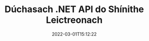 ---
############################# Static ############################
layout: "product"
date: 2022-03-01T15:12:22
draft: false
#operation: 
#signaturetype: 
#fileformat: 
#productName: Java
lang: ga
#productCode: java
#otherformats: 
#breadcrumb: Put  signature on  for Java
product: "Signature"
product_tag: "signature"
platform: ".NET"
platform_tag: "net"

############################# Head ############################
head_title: ".NET Digital Signature API - Comhartha Leictreonach PDF Word Excel Images"
head_description: "C# .NET síniú digiteach API, leabharlann eSignature a shíniú go leictreonach PDF, Word, scarbhileoga Excel, PowerPoint, íomhánna & formáidí doiciméad grafaic."

############################# Header ############################
title: "Dúchasach .NET API do Shínithe Leictreonach"
description: "Cuir Sínithe Digiteacha le Formáidí Doiciméad & Forfheidhmigh Cineálacha Ríomhshínithe (Téacs, Íomhá, Cód QR, Barrachóid, Stampa, & Meiteashonraí) i bhFeidhmchláir .NET."
button:
    enable: true

############################# SubMenu ############################
submenu:
    enable: true
    
    left:
        img_alt: "GroupDocs.Signature for .NET"
        image: "https://www.groupdocs.cloud/templates/groupdocs/images/product-logos/groupdocs-signature-net.png"
        product: "GroupDocs.Signature"
        platform: ".NET"

    middle:
        button:
            # button loop
            - link: "#overview"
              text: "Forbhreathnú"

            # button loop
            - link: "#features"
              text: "Gnéithe"

            # button loop
            - link: "#support"
              text: "Tacaíocht"

            # button loop
            - link: "https://products.groupdocs.app/signature"
              text: "Taispeántas beo"

            # button loop
            - link: "https://purchase.groupdocs.com/pricing/signature/net"
              text: "Praghsáil"

    right:
        link_download: "https://downloads.groupdocs.com/signature"
        link_learn: "https://docs.groupdocs.com/signature/net/"
        link_buy: "https://purchase.groupdocs.com"

############################# Overview ############################
overview:
    enable: true
    content: |
      Úsáid GroupDocs.Signature le haghaidh .NET API chun feidhmchláir a chruthú i C#, ASP.NET agus teicneolaíochtaí eile atá bunaithe ar .NET, a ligeann duit doiciméid ghnó digiteacha a shíniú mar PDF, Microsoft Word, scarbhileoga Excel, láithreoireachtaí PowerPoint, íomhánna, OpenDocument agus formáidí comhaid caighdeánacha eile tionscail gan gá le haon bhogearraí breise a shuiteáil. Tá an leabharlann ríomhshínithe seo simplí le hoibriú léi agus .NET Is féidir le forbróirí ardghnéithe sínithe digiteacha a chur leis go héasca ina bhfeidhmchláir, rud a chuireann ar chumas úsáideoirí ríomhshínithe a shíniú, a chuardach agus a fhíorú go sábháilte ó fhormáidí doiciméad coitianta. Tacaíonn sé le cineálacha éagsúla sínithe a chur i bhfeidhm amhail téacs, íomhá, barrachóid, cód QR, réimse foirme, stampa agus meiteashonraí.  

      Cuireann an API sínithe doiciméad ar do chumas le roghanna cuardaigh simplí agus casta chun do chuid sínithe riachtanacha a aimsiú ar dhoiciméad gan mhoill. Tá na roghanna maidir le stíliú sínithe, bainistíocht cuma agus airíonna sínithe a shaincheapadh ar nós toisí, scáth, ailíniú agus níos mó indéanta freisin leis an API sínithe doiciméad seo atá saibhir i ngnéithe.  

      Is féidir GroupDocs.Signature do .NET a úsáid in aon timpeallacht forbartha a thacaíonn le hardán .NET. Tá sé ag luí leis na teangacha go léir atá bunaithe ar .NET agus tacaíonn sé le córais oibriúcháin mhóréilimh (Windows, Linux, MacOS) inar féidir creataí Mona nó .NET (lena n-áirítear .NET Core) a shuiteáil.
    tabs:
      enable: true
      
      ## TAB ONE ##
      tab_one:
        description: |
          Seo a leanas forbhreathnú ar GroupDocs.Signature le haghaidh .NET:
      
        left:
          enable: true
          icon: "fab fa-html5"
          title: "Cineálacha Síniú"
          content: |
            * Síniú Téacs
            * Síniú Íomhá
            * Sínithe Digiteacha
            * Síniú QR-Cód
            * Síniú Barcode
            * Síniú Stampa
            * Síniú Meiteashonraí
      
      ## TAB TWO ##
      tab_two:
        description: |
          Tacaíonn GroupDocs.Signature le haghaidh .NET le síniú gach formáid doiciméad coitianta. Gan ach cúpla líne de chód, cuir síniú PDF, Microsoft Office Word, scarbhileog Excel, Íomhá, HTML, ríomhphost Outlook, OneNote, cumais sínithe Tionscadal agus grafaicí i d’fheidhmchláir .NET. [Formáidí doiciméad tacaithe.](https://docs.groupdocs.com/signature/net/supported-document-formats/)

        left:
          enable: true
          table:
            # table loop
            - title: "Microsoft Office"
              content: |
                * **Word:** DOC, DOCX, DOCM, DOT, DOTX, DOTM, RTF, TXT
                * **Excel:** XLS, XLSX, XLSM, XLSB, XLTM, XLT, XLTM, XLTX, XLAM, SXC, SpreadsheetML
                * **PowerPoint:** PPT, PPTX, PPS, PPSX, PPSM, POT, POTM, POTX, PPTM

        right:
          enable: true
          table:
            # table loop
            - title: "Images & Other Formats"
              content: |
                * **Íomhánna**: JPG, BMP, PNG, TIFF, GIF, DCM, WEBP
                * **OpenDocument**: ODT, OTT, OTS, ODS, ODP, OTP, ODG
                * **Jpeg2000**: JP2, JPF, JPX, J2K, J2C, JPM
                * **Meiteashonraí**: EMF, WMF, CMX
                * **Inaistrithe**: PDF
                * **Grafaicí veicteoir Inscálaithe**: CDR, SVG
                * **Adobe Photoshop**: PSD
                * **Daoine eile**: DJVU

      ## TAB THREE ##
      tab_three:
        description: |
          Tacaíonn GroupDocs.Signature le haghaidh .NET le Córais Oibriúcháin, Creataí & Bainisteoirí Pacáiste a leanas:
        
        left:
          enable: true
          table:
            # table loop
            - icon: "fab fa-windows"
              title: "Córais oibriúcháin"
              content: |
                * Windows Desktop
                * Windows Server
                * Windows Azure
                * Linux
                * MacOS

            # table loop
            - icon: "fas fa-code"
              title: "Creataí Tacaithe"
              content: |
                * .NET Framework 2.0 or higher
                * Mono Framework 1.2 or higher
                * .NET Standard 2.0
                * .NET Core 2.0
                * .NET Core 2.1

        right:
          enable: true
          table:
            # table loop
            - icon: "fas fa-box"
              title: "Bainisteoir Pacáiste"
              content: |
                * NuGet

            # table loop
            - icon: "fas fa-tools"
              title: "Timpeallachtaí Forbartha"
              content: |
                * Microsoft Visual Studio
                * Xamarin.Android
                * Xamarin.IOS
                * Xamarin.Mac
                * MonoDevelop

############################# Features ############################
features:
    enable: true
    title: "GroupDocs.Signature le haghaidh Gnéithe .NET"

    feature:
      # feature loop
      - icon: "fas fa-copy"
        content: "Cruthaigh, Cuardach, Nuashonraigh, Folaigh, Fíoraigh agus Scrios ríomhshínithe ó Formáidí Doiciméad a Thacaítear leo"

      # feature loop
      - icon: "fas fa-eye"
        content: "Sonraigh Ardshínithe Leictreonacha XML (XAdES) le haghaidh Scarbhileoga Excel"

      # feature loop
      - icon: "fas fa-bolt"
        content: "Aisghabh Ábhar Íomhá ó Dhoiciméid Sínithe le QR-Cod, Barcode & Image Signatures"
      
      # feature loop
      - icon: "fas fa-file-powerpoint"
        content: "Socraigh Airde, Leithead, Corrlaigh & Ailíniú do Shíniú Téacs nó Íomhá & Cuir ar Leathanach Sonrach"

      # feature loop
      - icon: "fas fa-code"
        content: "Cuardach, Fíoraigh agus Sínigh go Digiteach Doiciméid Láithreoireachta PowerPoint"

      # feature loop
      - icon: "fas fa-cloud"
        content: "Sínigh Formáidí Doiciméad um Phróiseáil Focal le Comhartha Uisce Téacs Dúchais"

      # feature loop
      - icon: "fas fa-remove-format"
        content: "Tacaíonn Coirnéil Bhabhta le haghaidh Cineálacha Sínithe Stampa Dronuilleogacha"

      # feature loop
      - icon: "fas fa-comment-slash"
        content: "Cuir Téacs nó Síniú Íomhá i bhfeidhm ar Bhileog Sonrach Excel nó socraigh eSignature thar gach Bileog"

      # feature loop
      - icon: "fas fa-location-arrow"
        content: "Sonraigh Uimhir Áirithe Rae & Colún chun Téacs nó Síniú Íomhá a chur ar Bhileog Excel"

      # feature loop
      - icon: "fas fa-border-all"
        content: "Cuir Scáth i bhFeidhm ar Shíniú Téacs i Microsoft PowerPoint & Socraigh a Dhath, Uillinn & Trédhearcacht"

      # feature loop
      - icon: "fas fa-wrench"
        content: "Cumraigh Stíleanna Teorann Síniú Téacs & Roghanna Cló le haghaidh Bileoga Excel"

      # feature loop
      - icon: "fas fa-columns"
        content: "Socraigh Cineál Síniú Íomhá, e.g. Babhta nó Cearnóg & Cumraigh Corrlaigh, Dath Cló, Rothlú"

      # feature loop
      - icon: "fas fa-file-word"
        content: "Cuir Deimhnithe Digiteacha i bhfeidhm ar Dhoiciméid, Scarbhileoga & Comhad PDF le Líne Sínithe"

      # feature loop
      - icon: "fas fa-envelope"
        content: "Déan Socruithe Datha, Cuir Trédhearcacht & Rothlú i bhFeidhm ar Shíniú Téacs"

      # feature loop
      - icon: "fas fa-print"
        content: "Socrú Roghanna Gile & Liathscála & Sonraigh Síniú Íomhá in Íomhá"

      # feature loop
      - icon: "fas fa-file-archive"
        content: "Cuspóirí Saincheaptha a Leabú, Serialize chomh maith le Criptigh agus Díchriptiú Luachanna Sínithe Meiteashonraí de Dhoiciméad PDF"

      # feature loop
      - icon: "fas fa-lock"
        content: "Folaigh, Bain nó Saincheap Dealramh Sínithe Digiteach ó Dhoiciméid PDF"

      # feature loop
      - icon: "fas fa-file-code"
        content: "Sínigh Doiciméid PDF le Réimse na Foirme Digití, agus Síniú Téacs mar Íomhá, Anótáil, Greamán nó Comhartha Uisce"
      
      # feature loop
      - icon: "fas fa-fill-drip"
        content: "Cuir Síniú Téacs i Réimsí Foirme MS Word & Doiciméid PDF"

      # feature loop
      - icon: "fas fa-file-excel"
        content: "Sonraigh Leathanaigh Treallacha Doiciméad le haghaidh Síniú a Phróiseáil nó Fíorú Breisithe eSignature do Chomhaid Word"

      # feature loop
      - icon: "fas fa-heading"
        content: "Sábháil Comhad Íomhá Sínithe i bhFormáid Éagsúil & Easpórtáil Scarbhileog Sínithe mar Íomhá nó Il-Leathanach TIFF"

      # feature loop
      - icon: "fas fa-project-diagram"
        content: "Sann, Athraigh & Bain Pasfhocal chuig Comhaid Sínithe & Cuir eSíniú ar Chomhaid atá faoi Chosaint ag Pasfhocal"

      # feature loop
      - icon: "fas fa-cube"
        content: "Bileoga Oibre eSign, Sleamhnáin PowerPoint, Doiciméid Word & Íomhánna le Réada Saincheaptha i Meiteashonraí"

      # feature loop
      - icon: "fab fa-uncharted"
        content: "Socrú Stíleanna Scuab Sínithe mar Sholadach, Uigeacht, Grádán Líneach & Grádán Gathach"

      # feature loop
      - icon: "fab fa-uncharted"
        content: "Sínigh Doiciméid le Téacs nó Sonraí Cód QR Sainchriptithe"

      # feature loop
      - icon: "fab fa-uncharted"
        content: "Cuardaigh & Sínigh Comhaid le Formáid DjVu mar Dhoiciméad Íomhá"

      # feature loop
      - icon: "fab fa-uncharted"
        content: "Sliocht Faisnéise Doiciméid, m.sh., Comhaireamh Leathanach, trí URL Comhad"

      # feature loop
      - icon: "fab fa-uncharted"
        content: "Cuardaigh, Sínigh agus Fíoraigh Comhaid CorelDraw mar Dhoiciméid Íomhá"

      # feature loop
      - icon: "fab fa-uncharted"
        content: "Coinnigh Stair na Faisnéise Sínithe Próiseáilte nó Scriosta atá Stóráilte sna Meiteashonraí"

      # feature loop
      - icon: "fab fa-uncharted"
        content: "Cuir Réad Sonraí Saincheaptha, VCard nó Réad Ríomhphoist leis an gCód QR & Deimhnigh an Cód QR Criptithe i gComhaid PDF"

    more_feature:
      # more_feature_loop
      - title: "Cuir Sínithe Digiteacha leis go héasca"
        content: |
          Ceadaíonn GroupDocs.Signature do .NET API duit cineálacha éagsúla sínithe a chur le formáidí comhaid tacaithe. Is féidir na cineálacha sínithe, ar nós Téacs, Íomhá, Digiteach, Stampa, QR-Code, Barcode, agus Meiteashonraí a chur i bhfeidhm ag baint úsáide as GroupDocs.Signature do .NET. Léiríonn an sampla cód seo conas síniú téacs a chur i bhfeidhm ar dhoiciméad PDF:

          ```cs
          using (Signature signature = new Signature("D:\\sample.pdf"))
          {
          TextSignOptions options = new TextSignOptions("John Smith")
          {
          // dath Téacs a shocrú
          ForeColor = Color.Red
          };
          // doiciméad a shíniú chun an chomhaid
          signature.Sign("D:\\signed.pdf", options);
          }
          ```

      # more_feature_loop
      - title: "Cineálacha Síniú Barrachóid Tacaithe"
        content: |
          Tugann ár n-API um ionramháil sínithe gné duit chun sínithe barrachóid a chur i bhfeidhm ar fhormáidí doiciméad tacaithe. Tacaíonn GroupDocs.Signature le haghaidh .NET le cineálacha barrachód éagsúla, mar shampla, Code128, Code39Extended, Code39Standard, EAN14, EAN8, ITF14, UPCA, agus UPCE. Cuirtear réad statach darb ainm “AllTypes” ar fáil freisin chun tacú le gach cineál barrachóid cláraithe.

      # more_feature_loop
      - title: "Cuardaigh Sínithe & Deimhnithe"
        content: |
          Ceadaíonn GroupDocs.Signature do .NET API duit cuardach a dhéanamh ar dheimhnithe Digiteacha ó dhoiciméid Word, scarbhileoga Excel, agus comhaid PDF. Is féidir leat gach teastas digiteach atá cláraithe sa chóras a fháil freisin. Is féidir sínithe meiteashonraí a chuardach freisin i ndoiciméid Word, scarbhileoga Excel, íomhánna agus comhaid PDF, ag baint úsáide as GroupDocs.Signature le haghaidh .NET API.  

          Trí GroupDocs.Signature le haghaidh .NET API, is féidir leat sínithe QR-Code agus Barcode a chuardach in aon doiciméad, cur i láthair, scarbhileog, íomhá, chomh maith le comhad PDF, agus dul chun cinn an chuardaigh a fháil. Is féidir leat réad sonraí saincheaptha a chuardach freisin ó dhoiciméid atá sínithe le Síniú QR-Code.

      # more_feature_loop
      - title: "Roghanna Cuardach Casta le haghaidh Barrachóid"
        content: |
          Is féidir leat do bharrachód riachtanach a chuardach agus a aimsiú go héasca trí GroupDocs.Signature for.NET API, mar go dtugann ár n-API sínithe roghanna cuardaigh casta. Cuireann siad seo ar do chumas barrachóid a chuardach ar leathanach ar leith, cuardach a dhéanamh ar fud cáipéise, leathanaigh éagsúla a shonrú le cuardach a dhéanamh (ar dtús, go deireanach, fiú, corr), cuardach a dhéanamh ar bharrachód de chineál ionchódaithe ar leith, barrachód a chuardach bunaithe ar theaghrán téacs ar leith, nó barrachód a chuardach bunaithe ar teaghrán le "Tá" rogha.

############################# Support ############################
support:
    enable: true

############################# Solutions ############################
solutions:
    enable: true
    title: "Cuireann GroupDocs.Signature API sínithe doiciméad ar fáil do thimpeallachtaí forbartha tóir eile"

    solution:
        # solution loop
        - img_alt: "GroupDocs.Signature for Java"
          image: "https://www.groupdocs.cloud/templates/groupdocs/images/product-logos/groupdocs-signature-java.png"
          product: "GroupDocs.Signature"
          platform: "Java"
          link: "/signature/java/"

############################# Back to top ###############################
back_to_top:
  enable: true
---